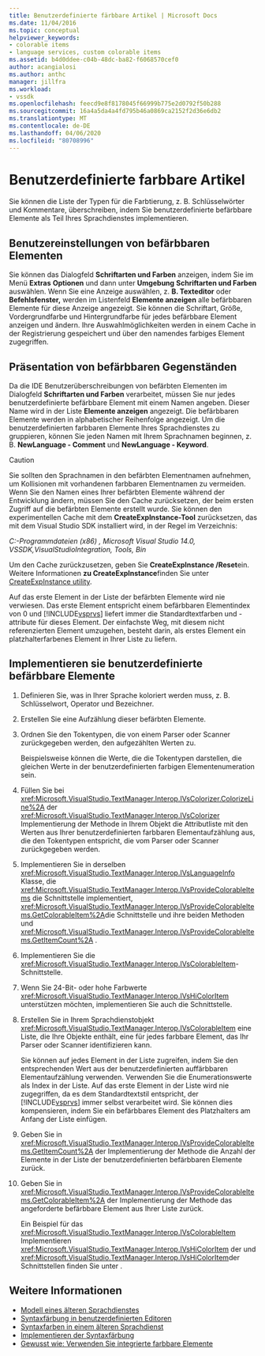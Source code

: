```yaml
---
title: Benutzerdefinierte färbbare Artikel | Microsoft Docs
ms.date: 11/04/2016
ms.topic: conceptual
helpviewer_keywords:
- colorable items
- language services, custom colorable items
ms.assetid: b4d0ddee-c04b-48dc-ba82-f6068570cef0
author: acangialosi
ms.author: anthc
manager: jillfra
ms.workload:
- vssdk
ms.openlocfilehash: feecd9e8f8178045f66999b775e2d0792f50b288
ms.sourcegitcommit: 16a4a5da4a4fd795b46a0869ca2152f2d36e6db2
ms.translationtype: MT
ms.contentlocale: de-DE
ms.lasthandoff: 04/06/2020
ms.locfileid: "80708996"
---
```

# <a name="custom-colorable-items"></a>Benutzerdefinierte farbbare Artikel
Sie können die Liste der Typen für die Farbtierung, z. B. Schlüsselwörter und Kommentare, überschreiben, indem Sie benutzerdefinierte befärbbare Elemente als Teil Ihres Sprachdienstes implementieren.

## <a name="user-settings-of-colorable-items"></a>Benutzereinstellungen von befärbbaren Elementen
 Sie können das Dialogfeld **Schriftarten und Farben** anzeigen, indem Sie im Menü **Extras** **Optionen** und dann unter **Umgebung** **Schriftarten und Farben** auswählen. Wenn Sie eine Anzeige auswählen, z. **B. Texteditor** oder **Befehlsfenster,** werden im Listenfeld **Elemente anzeigen** alle befärbbaren Elemente für diese Anzeige angezeigt. Sie können die Schriftart, Größe, Vordergrundfarbe und Hintergrundfarbe für jedes befärbbare Element anzeigen und ändern. Ihre Auswahlmöglichkeiten werden in einem Cache in der Registrierung gespeichert und über den namendes farbiges Element zugegriffen.

## <a name="presentation-of-colorable-items"></a>Präsentation von befärbbaren Gegenständen
 Da die IDE Benutzerüberschreibungen von befärbten Elementen im Dialogfeld **Schriftarten und Farben** verarbeitet, müssen Sie nur jedes benutzerdefinierte befärbbare Element mit einem Namen angeben. Dieser Name wird in der Liste **Elemente anzeigen** angezeigt. Die befärbbaren Elemente werden in alphabetischer Reihenfolge angezeigt. Um die benutzerdefinierten farbbaren Elemente Ihres Sprachdienstes zu gruppieren, können Sie jeden Namen mit Ihrem Sprachnamen beginnen, z. B. **NewLanguage - Comment** und **NewLanguage - Keyword**.

> [!CAUTION]
> Sie sollten den Sprachnamen in den befärbten Elementnamen aufnehmen, um Kollisionen mit vorhandenen farbbaren Elementnamen zu vermeiden. Wenn Sie den Namen eines Ihrer befärbten Elemente während der Entwicklung ändern, müssen Sie den Cache zurücksetzen, der beim ersten Zugriff auf die befärbten Elemente erstellt wurde. Sie können den experimentellen Cache mit dem **CreateExpInstance-Tool** zurücksetzen, das mit dem Visual Studio SDK installiert wird, in der Regel im Verzeichnis:
>
> *C:-Programmdateien (x86) , Microsoft Visual Studio 14.0, VSSDK,VisualStudioIntegration, Tools, Bin*
>
> Um den Cache zurückzusetzen, geben Sie **CreateExpInstance /Reset**ein. Weitere Informationen **zu CreateExpInstance**finden Sie unter [CreateExpInstance utility](../../extensibility/internals/createexpinstance-utility.md).

 Auf das erste Element in der Liste der befärbten Elemente wird nie verwiesen. Das erste Element entspricht einem befärbbaren Elementindex von 0 und [!INCLUDE[vsprvs](../../code-quality/includes/vsprvs_md.md)] liefert immer die Standardtextfarben und -attribute für dieses Element. Der einfachste Weg, mit diesem nicht referenzierten Element umzugehen, besteht darin, als erstes Element ein platzhalterfarbenes Element in Ihrer Liste zu liefern.

## <a name="implement-custom-colorable-items"></a>Implementieren sie benutzerdefinierte befärbbare Elemente

1. Definieren Sie, was in Ihrer Sprache koloriert werden muss, z. B. Schlüsselwort, Operator und Bezeichner.

2. Erstellen Sie eine Aufzählung dieser befärbten Elemente.

3. Ordnen Sie den Tokentypen, die von einem Parser oder Scanner zurückgegeben werden, den aufgezählten Werten zu.

    Beispielsweise können die Werte, die die Tokentypen darstellen, die gleichen Werte in der benutzerdefinierten farbigen Elementenumeration sein.

4. Füllen Sie bei <xref:Microsoft.VisualStudio.TextManager.Interop.IVsColorizer.ColorizeLine%2A> der <xref:Microsoft.VisualStudio.TextManager.Interop.IVsColorizer> Implementierung der Methode in Ihrem Objekt die Attributliste mit den Werten aus Ihrer benutzerdefinierten farbbaren Elementaufzählung aus, die den Tokentypen entspricht, die vom Parser oder Scanner zurückgegeben werden.

5. Implementieren Sie in derselben <xref:Microsoft.VisualStudio.TextManager.Interop.IVsLanguageInfo> Klasse, die <xref:Microsoft.VisualStudio.TextManager.Interop.IVsProvideColorableItems> die Schnittstelle implementiert, <xref:Microsoft.VisualStudio.TextManager.Interop.IVsProvideColorableItems.GetColorableItem%2A>die Schnittstelle und ihre beiden Methoden und <xref:Microsoft.VisualStudio.TextManager.Interop.IVsProvideColorableItems.GetItemCount%2A> .

6. Implementieren Sie die <xref:Microsoft.VisualStudio.TextManager.Interop.IVsColorableItem>-Schnittstelle.

7. Wenn Sie 24-Bit- oder hohe Farbwerte <xref:Microsoft.VisualStudio.TextManager.Interop.IVsHiColorItem> unterstützen möchten, implementieren Sie auch die Schnittstelle.

8. Erstellen Sie in Ihrem Sprachdienstobjekt <xref:Microsoft.VisualStudio.TextManager.Interop.IVsColorableItem> eine Liste, die Ihre Objekte enthält, eine für jedes farbbare Element, das Ihr Parser oder Scanner identifizieren kann.

    Sie können auf jedes Element in der Liste zugreifen, indem Sie den entsprechenden Wert aus der benutzerdefinierten auffärbbaren Elementaufzählung verwenden. Verwenden Sie die Enumerationswerte als Index in der Liste. Auf das erste Element in der Liste wird nie zugegriffen, da es dem Standardtextstil entspricht, der [!INCLUDE[vsprvs](../../code-quality/includes/vsprvs_md.md)] immer selbst verarbeitet wird. Sie können dies kompensieren, indem Sie ein befärbbares Element des Platzhalters am Anfang der Liste einfügen.

9. Geben Sie in <xref:Microsoft.VisualStudio.TextManager.Interop.IVsProvideColorableItems.GetItemCount%2A> der Implementierung der Methode die Anzahl der Elemente in der Liste der benutzerdefinierten befärbbaren Elemente zurück.

10. Geben Sie in <xref:Microsoft.VisualStudio.TextManager.Interop.IVsProvideColorableItems.GetColorableItem%2A> der Implementierung der Methode das angeforderte befärbbare Element aus Ihrer Liste zurück.

    Ein Beispiel für das <xref:Microsoft.VisualStudio.TextManager.Interop.IVsColorableItem> Implementieren <xref:Microsoft.VisualStudio.TextManager.Interop.IVsHiColorItem> der und <xref:Microsoft.VisualStudio.TextManager.Interop.IVsHiColorItem>der Schnittstellen finden Sie unter .

## <a name="see-also"></a>Weitere Informationen
- [Modell eines älteren Sprachdienstes](../../extensibility/internals/model-of-a-legacy-language-service.md)
- [Syntaxfärbung in benutzerdefinierten Editoren](../../extensibility/syntax-coloring-in-custom-editors.md)
- [Syntaxfarben in einem älteren Sprachdienst](../../extensibility/internals/syntax-coloring-in-a-legacy-language-service.md)
- [Implementieren der Syntaxfärbung](../../extensibility/internals/implementing-syntax-coloring.md)
- [Gewusst wie: Verwenden Sie integrierte farbbare Elemente](../../extensibility/internals/how-to-use-built-in-colorable-items.md)

